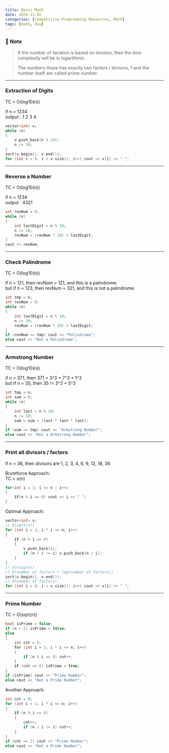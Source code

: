 ```yaml
---
title: Basic Math
date: 2024-11-02
categories: [Competitive Programming Resources, Math]
tags: [math, dsa]
---
```


### **📝 Note**

> If the number of iteration is based on division, 
    then the time complexity will be in logarithmic.

> The numbers those has exactly two factors / divisors, 
    1 and the number itself are called prime number. 

---

### Extraction of Digits
TC = O(log10(n))

if n = 1234\
output : 1 2 3 4

```cpp
vector<int> v;
while (n)
{
    v.push_back(n % 10);
    n /= 10;
}
sort(v.begin(), v.end());
for (int i = 0; i < v.size(); i++) cout << v[i] << " ";
```

---

### Reverse a Number
TC = O(log10(n))

if n = 1234\
output : 4321

```cpp
int revNum = 0;
while (n)
{
    int lastDigit = n % 10;
    n /= 10;
    revNum = (revNum * 10) + lastDigit;
}
cout << revNum;
```
---

### Check Palindrome
TC = O(log10(n))

if n = 121, then revNum = 121, and this is a palindrome.\
but if n = 123, then revNum = 321, and this is not a palindrome.

```cpp
int tmp = n;
int revNum = 0;
while (n)
{
    int lastDigit = n % 10;
    n /= 10;
    revNum = (revNum * 10) + lastDigit;
}
if (revNum == tmp) cout << "Palindrome";
else cout << "Not a Palindrome";
```

---

### Armstrong Number
TC = O(log10(n))

if n = 371, then 371 = 3^3 + 7^3 + 1^3\
but if n = 35, then 35 != 3^3 + 5^3

```cpp
int tmp = n;
int sum = 0;
while (n)
{
    int last = n % 10;
    n /= 10;
    sum = sum + (last * last * last);
}
if (sum == tmp) cout << "Armstrong Number";
else cout << "Not a Armstrong Number";
```

---

### Print all divisors / factors

if n = 36, then divisors are 1, 2, 3, 4, 6, 9, 12, 18, 36

Bruteforce Approach:\
TC = o(n)

```cpp
for(int i = 1; i <= n ; i++)
{
    if(n % i == 0) cout << i << " ";
}
```

Optimal Approach:

```cpp
vector<int> v;
// O(sqrt(n))
for (int i = 1; i * i <= n; i++)
{
    if (n % i == 0)
    {
        v.push_back(i);
        if (n / i != i) v.push_back(n / i);
    }
}
// O(nlog(n))
// O(number of factors * log(number of factors))
sort(v.begin(), v.end());
// O(number of factors)
for (int i = 0; i < v.size(); i++) cout << v[i] << " ";
```

---

### Prime Number
TC = O(sqrt(n))

```cpp
bool isPrime = false;
if (n < 2) isPrime = false;
else
{
    int cnt = 0;
    for (int i = 2; i * i <= n; i++)
    {
        if (n % i == 0) cnt++;
    }
    if (cnt == 0) isPrime = true;
}
if (isPrime) cout << "Prime Number";
else cout << "Not a Prime Number";
```

Another Approach:

```cpp
int cnt = 0;
for (int i = 1; i * i <= n; i++)
{
    if (n % i == 0)
    {
        cnt++;
        if (n / i != i) cnt++;
    }
}
if (cnt == 2) cout << "Prime Number";
else cout << "Not a Prime Number";
```
